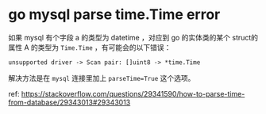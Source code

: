 # go mysql parse time.Time error
如果 mysql 有个字段 a 的类型为 datetime ，对应到 go 的实体类的某个 struct的属性 A 的类型为 `Time.Time` ，有可能会的以下错误：
```shell
unsupported driver -> Scan pair: []uint8 -> *time.Time
```
解决方法是在 `mysql` 连接里加上 `parseTime=True` 这个选项。

ref: https://stackoverflow.com/questions/29341590/how-to-parse-time-from-database/29343013#29343013

